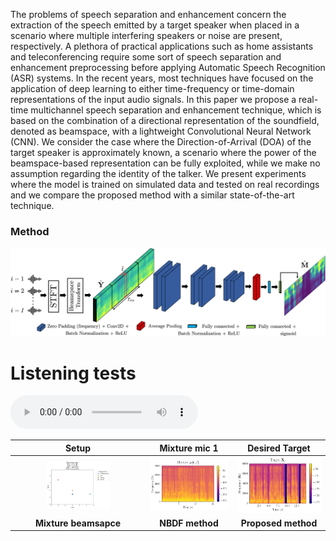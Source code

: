 The problems of speech separation and enhancement concern the extraction of the speech emitted by a target speaker when placed in a scenario where multiple interfering speakers or noise are present, respectively. A plethora of practical applications such as home assistants and teleconferencing require some sort of speech separation and enhancement preprocessing before applying Automatic Speech Recognition (ASR) systems. In the recent years, most techniques have focused on the application of deep learning to either time-frequency or time-domain representations of the input audio signals. In this paper we propose a real-time multichannel speech separation and enhancement technique, which is based on the combination of a directional representation of the soundfield, denoted as beamspace, with a lightweight Convolutional Neural Network (CNN). We consider the case where the Direction-of-Arrival (DOA) of the target speaker is approximately known, a scenario where the power of the beamspace-based representation can be fully exploited, while we make no assumption regarding the identity of the talker. We present experiments where the model is trained on simulated data and tested on real recordings and we compare the proposed method with a similar state-of-the-art technique.


### Method
![Image](figures/pipeline.png)

# Listening tests

<audio controls>
<source src="../examples/ex1/ds1/mixture_mic0.wav" type="audio/mpeg">
Your browser does not support the audio element.
</audio>


| Setup                     | Mixture mic 1   | Desired Target      |
| :----:                    |    :----:       |     :----:          |
| <img src="../examples/ex1/ds1/setup.png" title="setup" width="50%"/>     | <img src="../examples/ex1/ds1/Mixture_Mic_0.png" title="mic0" width="100%"/> | <img src="../examples/ex1/ds1/Target_beamspace.png" title="target" width="100%"/> |
| **Mixture beamsapce**     | **NBDF method** | **Proposed method** |

